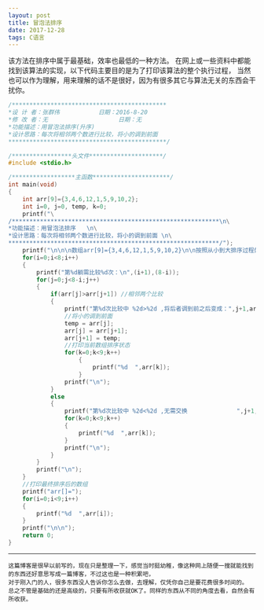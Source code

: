 ```yaml
---
layout: post
title: 冒泡法排序
date: 2017-12-28
tags: C语言
---
```


该方法在排序中属于最基础，效率也最低的一种方法。
在网上或一些资料中都能找到该算法的实现，以下代码主要目的是为了打印该算法的整个执行过程，
当然也可以作为理解，用来理解的话不是很好，因为有很多其它与算法无关的东西会干扰你。

```c
/********************************************
*设 计 者：张群伟			 日期：2016-8-20 
*修 改 者：无                    日期：无
*功能描述：用冒泡法排序(升序) 
*设计思路：每次将相邻两个数进行比较，将小的调到前面 
*********************************************/

/*****************头文件*********************/
#include <stdio.h>

/******************主函数**********************/
int main(void)
{
	int arr[9]={3,4,6,12,1,5,9,10,2};
	int i=0, j=0, temp, k=0;
	printf("\
/***********************************************************\n\
*功能描述：用冒泡法排序   \n\
*设计思路：每次将相邻两个数进行比较，将小的调到前面 \n\
************************************************************/");
	printf("\n\n\n数组arr[9]={3,4,6,12,1,5,9,10,2}\n\n按照从小到大排序过程如下:\n\n");
	for(i=0;i<8;i++)
	{
		printf("第%d躺需比较%d次：\n",(i+1),(8-i));
		for(j=0;j<8-i;j++)
		{
			if(arr[j]>arr[j+1]) //相邻两个比较 
			{
				printf("第%d次比较中 %2d>%2d ,将后者调到前之后变成：",j+1,arr[j],arr[j+1]); 
				//将小的调到前面 
				temp = arr[j];
				arr[j] = arr[j+1];
				arr[j+1] = temp;
				//打印当前数组排序状态 
				for(k=0;k<9;k++)
					{
						printf("%d  ",arr[k]);
					}
				printf("\n");
			}
			else
			{
				printf("第%d次比较中 %2d<%2d ,无需交换              ",j+1,arr[j],arr[j+1]);
				for(k=0;k<9;k++)
				{
					printf("%d  ",arr[k]);
				}
				printf("\n");		
			}	
		}
		printf("\n");
	}
	//打印最终排序后的数组 
	printf("arr[]=");
	for(i=0;i<9;i++)
	{
		printf("%d  ",arr[i]);
	}
	printf("\n\n");
	return 0;
}
```

-----------------------------------------------------------------------------------
    这篇博客是很早以前写的，现在只是整理一下，感觉当时挺幼稚，像这种网上随便一搜就能找到的东西还好意思写成一篇博客，不过这也是一种积累吧，
    对于刚入门的人，很多东西没人告诉你怎么去做，去理解，仅凭你自己是要花费很多时间的。
    总之不管是基础的还是高级的，只要有所收获就OK了。同样的东西从不同的角度去看，自然会有所收获。


